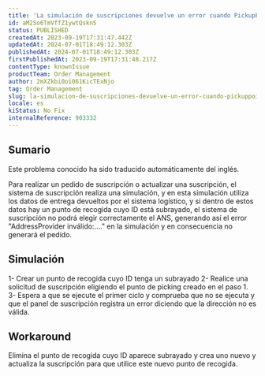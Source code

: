 ```yaml
---
title: 'La simulación de suscripciones devuelve un error cuando PickupPointID contiene caracteres especiales'
id: aM2So6TmVffZ1ywtQsknS
status: PUBLISHED
createdAt: 2023-09-19T17:31:47.442Z
updatedAt: 2024-07-01T18:49:12.303Z
publishedAt: 2024-07-01T18:49:12.303Z
firstPublishedAt: 2023-09-19T17:31:48.217Z
contentType: knownIssue
productTeam: Order Management
author: 2mXZkbi0oi061KicTExNjo
tag: Order Management
slug: la-simulacion-de-suscripciones-devuelve-un-error-cuando-pickuppointid-contiene-caracteres-especiales
locale: es
kiStatus: No Fix
internalReference: 903332
---
```


## Sumario

<div class="alert alert-info">
  <p>Este problema conocido ha sido traducido automáticamente del inglés.</p>
</div>


Para realizar un pedido de suscripción o actualizar una suscripción, el sistema de suscripción realiza una simulación, y en esta simulación utiliza los datos de entrega devueltos por el sistema logístico, y si dentro de estos datos hay un punto de recogida cuyo ID está subrayado, el sistema de suscripción no podrá elegir correctamente el ANS, generando así el error "AddressProvider inválido:...." en la simulación y en consecuencia no generará el pedido.


##

## Simulación


1- Crear un punto de recogida cuyo ID tenga un subrayado
2- Realice una solicitud de suscripción eligiendo el punto de picking creado en el paso 1.
3- Espera a que se ejecute el primer ciclo y comprueba que no se ejecuta y que el panel de suscripción registra un error diciendo que la dirección no es válida.



## Workaround


Elimina el punto de recogida cuyo ID aparece subrayado y crea uno nuevo y actualiza la suscripción para que utilice este nuevo punto de recogida.





